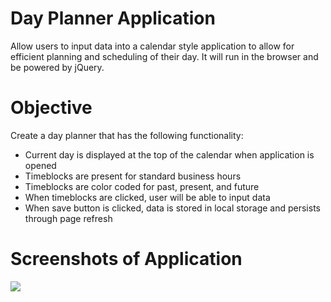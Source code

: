 # Day Planner Application

Allow users to input data into a calendar style application to allow for efficient planning and scheduling of their day. It will run in the browser and be powered by jQuery.

# Objective

Create a day planner that has the following functionality:

* Current day is displayed at the top of the calendar when application is opened
* Timeblocks are present for standard business hours
* Timeblocks are color coded for past, present, and future
* When timeblocks are clicked, user will be able to input data
* When save button is clicked, data is stored in local storage and persists through page refresh

# Screenshots of Application

![](/images/)